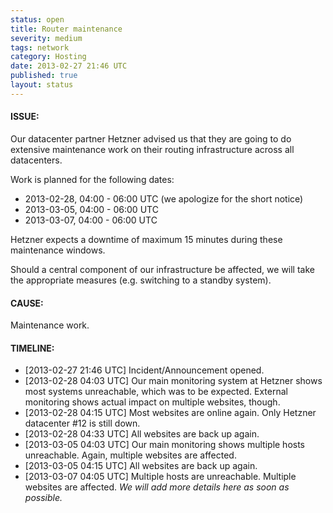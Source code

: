 ```yaml
---
status: open
title: Router maintenance
severity: medium
tags: network
category: Hosting
date: 2013-02-27 21:46 UTC
published: true
layout: status
---
```


#### ISSUE:

Our datacenter partner Hetzner advised us that they are going to do extensive maintenance work on their routing infrastructure across all datacenters.

Work is planned for the following dates:

* 2013-02-28, 04:00 - 06:00 UTC (we apologize for the short notice)
* 2013-03-05, 04:00 - 06:00 UTC
* 2013-03-07, 04:00 - 06:00 UTC

Hetzner expects a downtime of maximum 15 minutes during these maintenance windows.

Should a central component of our infrastructure be affected, we will take the appropriate measures (e.g. switching to a standby system).


#### CAUSE:

Maintenance work.


#### TIMELINE:

* [2013-02-27 21:46 UTC] Incident/Announcement opened. 
* [2013-02-28 04:03 UTC] Our main monitoring system at Hetzner shows most systems unreachable, which was to be expected. External monitoring shows actual impact on multiple websites, though.
* [2013-02-28 04:15 UTC] Most websites are online again. Only Hetzner datacenter #12 is still down.
* [2013-02-28 04:33 UTC] All websites are back up again.
* [2013-03-05 04:03 UTC] Our main monitoring shows multiple hosts unreachable. Again, multiple websites are affected.
* [2013-03-05 04:15 UTC] All websites are back up again.
* [2013-03-07 04:05 UTC] Multiple hosts are unreachable. Multiple websites are affected.
*We will add more details here as soon as possible.*
